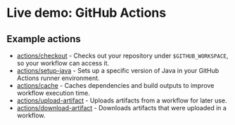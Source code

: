 # Live demo: GitHub Actions

## Example actions

- [actions/checkout](https://github.com/actions/checkout) - Checks out your repository under `$GITHUB_WORKSPACE`, so your workflow can access it.
- [actions/setup-java](https://github.com/actions/setup-java) - Sets up a specific version of Java in your GitHub Actions runner environment.
- [actions/cache](https://github.com/actions/cache) - Caches dependencies and build outputs to improve workflow execution time.
- [actions/upload-artifact](https://github.com/actions/upload-artifact) - Uploads artifacts from a workflow for later use.
- [actions/download-artifact](https://github.com/actions/download-artifact) - Downloads artifacts that were uploaded in a workflow.